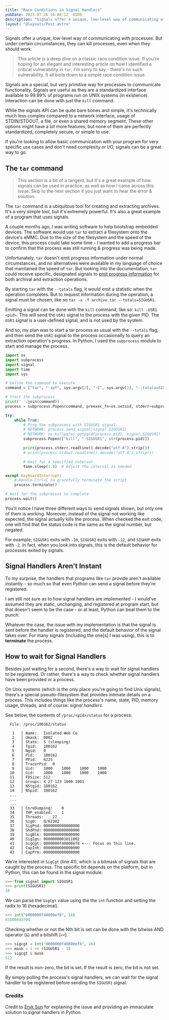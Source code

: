 ```yaml
---
title: "Race Conditions in Signal Handlers"
pubDate: 2023-07-26 16:08:12 -0500
description: "Signals offer a unique, low-level way of communicating with processes. But under certain circumstances, they can kill processes, even when they shouldn't."
layout: "@layouts/Post.astro"
---
```


Signals offer a unique, low-level way of communicating with processes. But under certain circumstances, they can kill
processes, even when they should work.

> This article is a deep dive on a classic race condition issue. If you're hoping for an elegant and interesting article
> on how I identified a critical vulnerability in `tar`, I'm sorry to say - there's no such vulnerability.
> It all boils down to a simple race condition issue.

Signals are a special, but very primitive way for processes to communicate functionality. Signals are useful as they are
a standardized interface available to 99.99% of programs run on UNIX systems (in existence). Interaction can be done
with just the `kill` command.

While the signals API can be quite bare bones and simple, it's technically much less complex compared to a network
interface, usage of STDIN/STDOUT, a file, or even a shared memory segment. These other options might have a lot more
features,
but none of them are perfectly standardized, completely secure, or simple to use.

If you're looking to allow basic communication with your program for very specific use cases and don't need complexity
or I/O, signals can be a great way to go.

## The `tar` command

> This section is a bit of a tangent, but it's a great example of how signals can be used in practice, as well
> as how I came across this issue. Skip to the next section if you just want to hear the error & solution.

The `tar` command is a ubiquitous tool for creating and extracting archives. It's a very simple tool, but it's
extremely powerful. It's also a great example of a program that uses signals.

A couple months ago, I was writing software to help bootstrap embedded devices. The software would use `tar` to extract
a filesystem onto the device's eMMC. Due to the size of the filesystem and the speed of the device, this process could
take some time - I wanted to add a progress bar to confirm that the process was still running & progress was being made.

Unfortunately, `tar` doesn't emit progress information under normal circumstances, and no alternatives were available
in my language of choice that maintained the speed of `tar`. But looking into the documentation, `tar` could receive
specific, designated signals to [emit progress information][checking-tar-progress] for both archival and extraction
operations.

By starting `tar` with the `--totals` flag, it would emit a statistic when the operation completes. But to request
information during the operation, a signal must be chosen, like so `tar -x -f archive.tar --totals=SIGUSR1`.

Emitting a signal can be done with the `kill` command, like so: `kill -USR1 <pid>`. This will send the `USR1` signal
to the process with the given PID. The `USR1` signal is a user-defined signal, and is not used by the system.

And so, my plan was to start a tar process as usual with the `--totals` flag, and then send the `USR1` signal to the
process occasionally to query an extraction operation's progress. In Python, I used the `subprocess` module to start
and manage the process.

```python
import os
import subprocess
import signal
import time
import sys

# Define the command to execute
command = ["tar", "-xpf", sys.argv[2], "-C", sys.argv[1], "--totals=SIGUSR1"]

# Start the subprocess
print(' '.join(command))
process = subprocess.Popen(command, preexec_fn=os.setsid, stderr=subprocess.PIPE)

try:
    while True:
        # Ping the subprocess with SIGUSR1 signal
        # NOTWORK: process.send_signal(signal.SIGUSR1)
        # NOTWORK: os.killpg(os.getpgid(process.pid), signal.SIGUSR1)
        subprocess.Popen(["kill", "-SIGUSR1", str(process.pid)])

        print(process.stderr.readline().decode("utf-8").strip())
        # print(process.stdout.readline().decode("utf-8").strip())

        # Wait for a specified interval
        time.sleep(1.9)  # Adjust the interval as needed

except KeyboardInterrupt:
    # Handle Ctrl+C to gracefully terminate the script
    process.terminate()

# Wait for the subprocess to complete
process.wait()
```

You'll notice I have three different ways to send signals shown, but only one of them is working. Moreover, instead
of the signal not working like expected, the signal actually kills the process. When checked the exit code,
one will find that the status code is the same as the signal number, but negated.

For example, `SIGUSR1` exits with `-10`, `SIGUSR2` exits with `-12`, and `SIGHUP` exits with `-2`. In fact,
when you look into signals, this is the default behavior for processes exited by signals.

## Signal Handlers Aren't Instant

To my surprise, the handlers that programs like `tar` provide aren't available instantly - so much so that even Python
can send a signal before they're registered.

I am still not sure as to how signal handlers are implemented - I would've assumed they are static, unchanging, and
registered at program start, but that doesn't seem to be the case - or at least, Python can beat them to the punch.

Whatever the case, the issue with my implementation is that the signal is sent before the handler is registered, and
the default behavior of the signal takes over. For many signals (including the one\[s] I was using), this is to **terminate**
the process.

## How to wait for Signal Handlers

Besides just waiting for a second, there's a way to wait for signal handlers to be registered. Or rather,
there's a way to check whether signal handlers have been provided or a process.

On Unix systems (which is the only place you're going to find Unix signals), there's a special pseudo-filesystem that
provides intimate details on a process. This includes things like the process's name, state, PID, memory usage, threads,
and of course: _signal handlers_.

See below, the contents of `/proc/<pid>/status` for a process:

```
  File: /proc/100162/status

   1   │ Name:   Isolated Web Co
   2   │ Umask:  0002
   3   │ State:  S (sleeping)
   4   │ Tgid:   100162
   5   │ Ngid:   0
   6   │ Pid:    100162
   7   │ PPid:   6225
   8   │ TracerPid:  0
   9   │ Uid:    1000    1000    1000    1000
  10   │ Gid:    1000    1000    1000    1000
  11   │ FDSize: 512
  12   │ Groups: 4 27 123 1000 1001
  13   │ NStgid: 100162
  14   │ NSpid:  100162
  ...
  ...
  ...
  33   │ CoreDumping:    0
  34   │ THP_enabled:    1
  35   │ Threads:    27
  36   │ SigQ:   0/62382
  37   │ SigPnd: 0000000000000000
  38   │ ShdPnd: 0000000000000000
  39   │ SigBlk: 0000000000000000
  40   │ SigIgn: 0000000001011002
  41   │ SigCgt: 0000000f40800ef8 <--- Focus on this line.
  42   │ CapInh: 0000000000000000
  43   │ CapPrm: 0000000000000000
```

We're interested in `SigCgt` (line 41), which is a bitmask of signals that are caught by the process. The specific bit depends on the platform, but in Python, this can be found in the signal module:

```python
>>> from signal import SIGUSR1
>>> print(SIGUSR1)
10
```

We can parse the `SigCgt` value using the the `int` function and setting the radix to 16 (hexadecimal).

```python
>>> int("0000000f40800ef8", 16)
65506643704
```

Checking whether or not the Nth bit is set can be done with the bitwise AND operator (`&`) and a bitshift (`<<`).

```python
>>> sigcgt = int("0000000f40800ef8", 16)
>>> mask = 1 << (SIGUSR1 - 1)
>>> sigcgt & mask
512
```

If the result is non-zero, the bit is set. If the result is zero, the bit is not set.

By simply polling the process's signal handlers, we can wait for the signal handler to be registered before sending the `SIGUSR1` signal.

### Credits

Credit to [Eryk Sun][python-discuss-solution] for explaining the issue and providing an immaculate solution to signal
handlers in Python.

[python-discuss-solution]: https://discuss.python.org/t/os-kill-signals-not-being-received-correctly-alternative-is-kill-sigusr1-command/26913/6
[checking-tar-progress]: https://www.gnu.org/software/tar/manual/html_section/verbose.html

